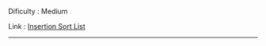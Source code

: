 Dificulty : Medium  

Link : [ Insertion Sort List ]( https://leetcode.com/problems/insertion-sort-list/ )  
***